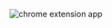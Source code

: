 ![chrome extension app](https://github.com/rezarusho/Chrome-Extension/assets/131137532/019e2456-683d-48b3-98dd-1c680b30c37e)
